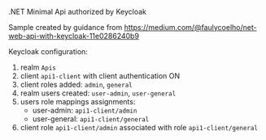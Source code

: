 .NET Minimal Api authorized by Keycloak

Sample created by guidance from https://medium.com/@faulycoelho/net-web-api-with-keycloak-11e0286240b9

Keycloak configuration:
1. realm `Apis`
2. client `api1-client` with client authentication ON
3. client roles added: `admin`, `general`
4. realm users created: `user-admin`, `user-general`
5. users role mappings assignments:
    - user-admin: `api1-client/admin`
    - user-general: `api1-client/general`
6. client role `api1-client/admin` associated with role `api1-client/general`
